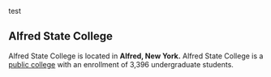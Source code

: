 test
## Alfred State College
Alfred State College is located in **Alfred, New York.**
Alfred State College is a [public college](https://www.alfredstate.edu/) with an enrollment of 3,396 undergraduate students.
